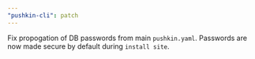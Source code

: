 ```yaml
---
"pushkin-cli": patch
---
```


Fix propogation of DB passwords from main `pushkin.yaml`. Passwords are now made secure by default during `install site`.
